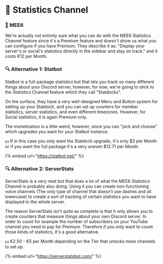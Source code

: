 # 👑 Statistics Channel

### 👑 MEE6

We're actually not entirely sure what you can do with the MEE6 Statistics Channel feature since it's a Premium feature and doesn't show us what you can configure if you have Premium. They describe it as: "Display your server's or social's statistics directly in the sidebar and stay on track." and it costs €12 per Month.

### 🔍 Alternative 1: Statbot

Statbot is a full-package statistics bot that lets you track so many different things about your Discord server, however, for now, we're going to stick to the Statistics Channel feature which they call "Statdocks".

On the surface, they have a very well-designed Menu and Button system for setting up your Statdock, and you can set up counters for member statistics, server statistics, and even different timezones. However, for Social statistics, it is again Premium only.&#x20;

The monetization is a little weird, however, since you can "pick and choose" which upgrades you want for your Statbot instance.&#x20;

💵 If in this case you only want the Statdock upgrade, it's only $3 per Month or if you want the full package it's a very uneven $12.71 per Month.

{% embed url="https://statbot.net/" %}

### 🔍 Alternative 2: ServerStats

ServerStats is a very neat bot that does a lot of what the MEE6 Statistics Channel is probably also doing. Using it you can create non-functioning voice channels (The only type of channel that doesn't use dashes and all lowercase) to create a sort of tracking of certain statistics you want to have displayed to the whole server.

The reason ServerStats isn't quite as complete is that it only allows you to create counters that measure things about your own Discord server. In order to count for example the number of subscribers on your YouTube channel you need to pay for Premium. Therefore if you only want to count those kinds of statistics, it's a good alternative.

💵 €2.50 - €5 per Month depending on the Tier that unlocks more channels to set up.

{% embed url="https://serverstatsbot.com/" %}
